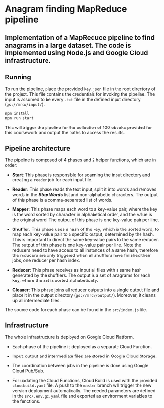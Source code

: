 # **Anagram finding MapReduce pipeline**

## Implementation of a MapReduce pipeline to find anagrams in a large dataset. The code is implemented using Node.js and Google Cloud infrastructure.

## **Running**
To run the pipeline, place the provided `key.json` file in the root directory of the project. This file contains the credentials for invoking the pipeline. The input is assumed to be every `.txt` file in the defined input directory. (`gs://mrcw/input/`).
```bash
npm install
npm run start
```

This will trigger the pipeline for the collection of 100 ebooks provided for this coursework and output the paths to access the results.

## **Pipeline architecture**
The pipeline is composed of 4 phases and 2 helper functions, which are in order:
- **Start**: This phase is responsible for scanning the input directory and creating a `reader` job for each input file.

- **Reader**: This phase reads the text input, split it into words and removes words in the ***Stop Words*** list and non-alphabetic characters. The output of this phase is a comma-separated list of words.

- **Mapper**: This phase maps each word to a key-value pair, where the key is the word sorted by character in alphabetical order, and the value is the original word. The output of this phase is one key-value pair per line.

- **Shuffler**: This phase uses a hash of the key, which is the sorted word, to map each key-value pair to a specific output, determined by the hash. This is important to direct the same key-value pairs to the same reducer. The output of this phase is one key-value pair per line.
Note the reducers need to have access to all instances of a same hash, therefore the reducers are only triggered when all shufflers have finished their jobs, one reducer per hash index.

- **Reducer**: This phase receives as input all files with a same hash generated by the shufflers. The output is a set of anagrams for each key, where the set is sorted alphabetically.
- **Cleaner**: This phase joins all reducer outputs into a single output file and place it in the output directory (`gs://mrcw/output/`). Moreover, it cleans up all intermediate files.

The source code for each phase can be found in the `src/index.js` file.

## **Infrastructure**
The whole infrastructure is deployed on Google Cloud Platform. 
- Each phase of the pipeline is deployed as a separate Cloud Function.

- Input, output and intermediate files are stored in Google Cloud Storage.

- The coordination between jobs in the pipeline is done using Google Cloud Pub/Sub.

- For updating the Cloud Functions, Cloud Build is used with the provided `cloudbuild.yaml` file. A push to the `master` branch will trigger the new version deployment automatically. The needed parameters are defined in the `src/.env.gc.yaml` file and exported as environment variables to the functions.